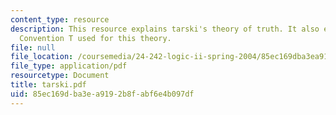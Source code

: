```yaml
---
content_type: resource
description: This resource explains tarski's theory of truth. It also explains the
  Convention T used for this theory.
file: null
file_location: /coursemedia/24-242-logic-ii-spring-2004/85ec169dba3ea9192b8fabf6e4b097df_tarski.pdf
file_type: application/pdf
resourcetype: Document
title: tarski.pdf
uid: 85ec169d-ba3e-a919-2b8f-abf6e4b097df
---
```

